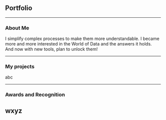 ## Portfolio
---

### About Me

I simplify complex processes to make them more understandable. I became more and more interested in the World of Data and the answers it holds. And now with new tools, plan to unlock them!

---

### My projects

abc

---

### Awards and Recognition

wxyz
---
